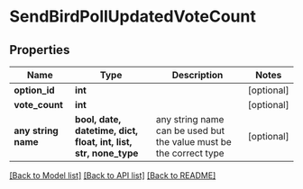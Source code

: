 # SendBirdPollUpdatedVoteCount


## Properties
Name | Type | Description | Notes
------------ | ------------- | ------------- | -------------
**option_id** | **int** |  | [optional] 
**vote_count** | **int** |  | [optional] 
**any string name** | **bool, date, datetime, dict, float, int, list, str, none_type** | any string name can be used but the value must be the correct type | [optional]

[[Back to Model list]](../README.md#documentation-for-models) [[Back to API list]](../README.md#documentation-for-api-endpoints) [[Back to README]](../README.md)


